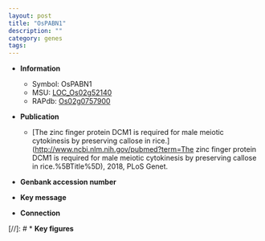 ```yaml
---
layout: post
title: "OsPABN1"
description: ""
category: genes
tags: 
---
```


* **Information**  
    + Symbol: OsPABN1  
    + MSU: [LOC_Os02g52140](http://rice.uga.edu/cgi-bin/ORF_infopage.cgi?orf=LOC_Os02g52140)  
    + RAPdb: [Os02g0757900](https://rapdb.dna.affrc.go.jp/locus/?name=Os02g0757900)  

* **Publication**  
    + [The zinc finger protein DCM1 is required for male meiotic cytokinesis by preserving callose in rice.](http://www.ncbi.nlm.nih.gov/pubmed?term=The zinc finger protein DCM1 is required for male meiotic cytokinesis by preserving callose in rice.%5BTitle%5D), 2018, PLoS Genet.

* **Genbank accession number**  

* **Key message**  

* **Connection**  

[//]: # * **Key figures**  


